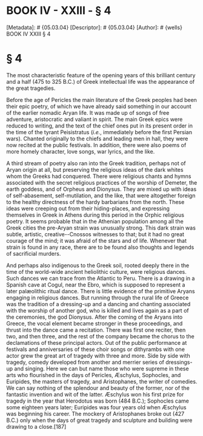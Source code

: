 # BOOK IV - XXIII - § 4
[Metadata]: # {05.03.04}
[Descriptor]: # {05.03.04}
[Author]: # {wells}
BOOK IV
XXIII
§ 4
# § 4
The most characteristic feature of the opening years of this brilliant century
and a half (475 to 325 B.C.) of Greek intellectual life was the appearance of
the great tragedies.

Before the age of Pericles the main literature of the Greek peoples had been
their epic poetry, of which we have already said something in our account of
the earlier nomadic Aryan life. It was made up of songs of free adventure,
aristocratic and valiant in spirit. The main Greek epics were reduced to
writing, and the text of the chief ones put in its present order in the time of
the tyrant Peisistratus (_i.e._, immediately before the first Persian wars).
Chanted originally to the chiefs and leading men in hall, they were now recited
at the public festivals. In addition, there were also poems of more homely
character, love songs, war lyrics, and the like.

A third stream of poetry also ran into the Greek tradition, perhaps not of
Aryan origin at all, but preserving the religious ideas of the dark whites whom
the Greeks had conquered. There were religious chants and hymns associated with
the secret religious practices of the worship of Demeter, the earth goddess,
and of Orpheus and Dionysus. They are mixed up with ideas of self-abasement,
self-mutilation, and the like, that were altogether foreign to the healthy
directness of the hardy barbarians from the north. These ideas were creeping
out from their hiding-places, and expressing themselves in Greek in Athens
during this period in the Orphic religious poetry. It seems probable that in
the Athenian population among all the Greek cities the pre-Aryan strain was
unusually strong. This dark strain was subtle, artistic, creative--Cnossos
witnesses to that; but it had no great courage of the mind; it was afraid of
the stars and of life. Whenever that strain is found in any race, there are to
be found also thoughts and legends of sacrificial murders.

And perhaps also indigenous to the Greek soil, rooted deeply there in the time
of the world-wide ancient heliolithic culture, were religious dances. Such
dances we can trace from the Atlantic to Peru. There is a drawing in a Spanish
cave at Cogul, near the Ebro, which is supposed to represent a later
palæolithic ritual dance. There is little evidence of the primitive Aryans
engaging in religious dances. But running through the rural life of Greece was
the tradition of a dressing-up and a dancing and chanting associated with the
worship of another god, who is killed and lives again as a part of the
ceremonies, the god Dionysus. After the coming of the Aryans into Greece, the
vocal element became stronger in these proceedings, and thrust into the dance
came a recitation. There was first one reciter, then two, and then three, and
the rest of the company became the chorus to the declamations of these
principal actors. Out of the public performance at festivals and anniversaries
of these choir songs or dithyrambs with one actor grew the great art of tragedy
with three and more. Side by side with tragedy, comedy developed from another
and merrier series of dressings-up and singing. Here we can but name those who
were supreme in these arts who flourished in the days of Pericles, Æschylus,
Sophocles, and Euripides, the masters of tragedy, and Aristophanes, the writer
of comedies. We can say nothing of the splendour and beauty of the former, nor
of the fantastic invention and wit of the latter. Æschylus won his first prize
for tragedy in the year that Herodotus was born (484 B.C.); Sophocles came some
eighteen years later; Euripides was four years old when Æschylus was beginning
his career. The mockery of Aristophanes broke out (427 B.C.) only when the days
of great tragedy and sculpture and building were drawing to a close.[187]

